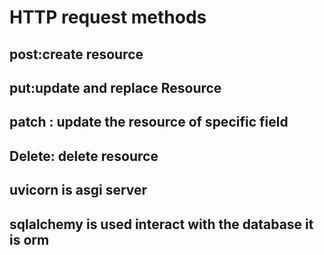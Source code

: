# HTTP request methods 
## post:create resource 
## put:update and replace Resource
## patch : update the resource of specific field 
## Delete: delete resource 

## uvicorn is asgi server
## sqlalchemy is used interact with the database it is orm 
